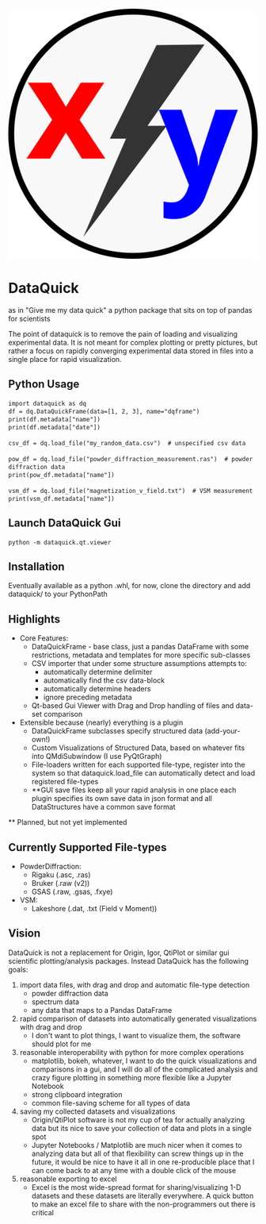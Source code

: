 ![image](dataquick/qt/resources/icons/dataquick.svg)

DataQuick
=========

as in "Give me my data quick" a python package that sits on top of
pandas for scientists

The point of dataquick is to remove the pain of loading and visualizing
experimental data. It is not meant for complex plotting or pretty
pictures, but rather a focus on rapidly converging experimental data
stored in files into a single place for rapid visualization.

Python Usage
------------

``` {.sourceCode .python}
import dataquick as dq
df = dq.DataQuickFrame(data=[1, 2, 3], name="dqframe")
print(df.metadata["name"])
print(df.metadata["date"])

csv_df = dq.load_file("my_random_data.csv")  # unspecified csv data

pow_df = dq.load_file("powder_diffraction_measurement.ras")  # powder diffraction data
print(pow_df.metadata["name"])

vsm_df = dq.load_file("magnetization_v_field.txt")  # VSM measurement
print(vsm_df.metadata["name"])
```

Launch DataQuick Gui
--------------------

``` {.sourceCode .python}
python -m dataquick.qt.viewer
```

Installation
------------

Eventually available as a python .whl, for now, clone the directory and
add dataquick/ to your PythonPath

Highlights
----------

-   Core Features:
    -   DataQuickFrame - base class, just a pandas DataFrame with some
        restrictions, metadata and templates for more specific
        sub-classes
    -   CSV importer that under some structure assumptions attempts to:
        -   automatically determine delimiter
        -   automatically find the csv data-block
        -   automatically determine headers
        -   ignore preceding metadata
    -   Qt-based Gui Viewer with Drag and Drop handling of files and
        data-set comparison
-   Extensible because (nearly) everything is a plugin
    -   DataQuickFrame subclasses specify structured data
        (add-your-own!)
    -   Custom Visualizations of Structured Data, based on whatever fits
        into QMdiSubwindow (I use PyQtGraph)
    -   File-loaders written for each supported file-type, register into
        the system so that dataquick.load\_file can automatically detect
        and load registered file-types
    -   \*\*GUI save files keep all your rapid analysis in one place
        each plugin specifies its own save data in json format and all
        DataStructures have a common save format

\*\* Planned, but not yet implemented

Currently Supported File-types
------------------------------

-   PowderDiffraction:
    -   Rigaku (.asc, .ras)
    -   Bruker (.raw (v2))
    -   GSAS (.raw, .gsas, .fxye)
-   VSM:
    -   Lakeshore (.dat, .txt (Field v Moment))

Vision
------

DataQuick is not a replacement for Origin, Igor, QtiPlot or similar gui
scientific plotting/analysis packages. Instead DataQuick has the
following goals:

1.  import data files, with drag and drop and automatic file-type
    detection
    -   powder diffraction data
    -   spectrum data
    -   any data that maps to a Pandas DataFrame
2.  rapid comparison of datasets into automatically generated
    visualizations with drag and drop
    -   I don't want to plot things, I want to visualize them, the
        software should plot for me
3.  reasonable interoperability with python for more complex operations
    -   matplotlib, bokeh, whatever, I want to do the quick
        visualizations and comparisons in a gui, and I will do all of
        the complicated analysis and crazy figure plotting in something
        more flexible like a Jupyter Notebook
    -   strong clipboard integration
    -   common file-saving scheme for all types of data
4.  saving my collected datasets and visualizations
    -   Origin/QtiPlot software is not my cup of tea for actually
        analyzing data but its nice to save your collection of data and
        plots in a single spot
    -   Jupyter Notebooks / Matplotlib are much nicer when it comes to
        analyzing data but all of that flexibility can screw things up
        in the future, it would be nice to have it all in one
        re-producible place that I can come back to at any time with a
        double click of the mouse
5.  reasonable exporting to excel
    -   Excel is the most wide-spread format for sharing/visualizing 1-D
        datasets and these datasets are literally everywhere. A quick
        button to make an excel file to share with the non-programmers
        out there is critical

